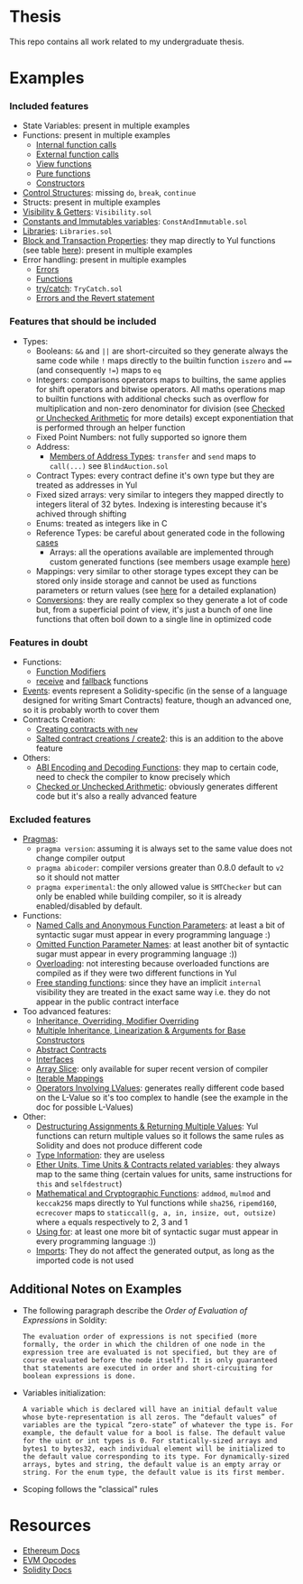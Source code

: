 # Thesis

This repo contains all work related to my undergraduate thesis.

# Examples

### Included features

- State Variables: present in multiple examples
- Functions: present in multiple examples
  - [Internal function calls](https://docs.soliditylang.org/en/latest/control-structures.html#internal-function-calls)
  - [External function calls](https://docs.soliditylang.org/en/latest/control-structures.html#external-function-calls)
  - [View functions](https://docs.soliditylang.org/en/latest/contracts.html#view-functions)
  - [Pure functions](https://docs.soliditylang.org/en/latest/contracts.html#pure-functions)
  - [Constructors](https://docs.soliditylang.org/en/latest/contracts.html#constructors)
- [Control Structures](https://docs.soliditylang.org/en/latest/control-structures.html#control-structures): missing `do`, `break`, `continue`
- Structs: present in multiple examples
- [Visibility & Getters](https://docs.soliditylang.org/en/latest/contracts.html#visibility-and-getters): `Visibility.sol`
- [Constants and Immutables variables](https://docs.soliditylang.org/en/latest/contracts.html#constant-and-immutable-state-variables): `ConstAndImmutable.sol`
- [Libraries](https://docs.soliditylang.org/en/latest/contracts.html#libraries): `Libraries.sol`
- [Block and Transaction Properties](https://docs.soliditylang.org/en/latest/units-and-global-variables.html#block-and-transaction-properties): they map directly to Yul functions (see table [here](https://docs.soliditylang.org/en/latest/yul.html#evm-dialect)): present in multiple examples
- Error handling: present in multiple examples
  - [Errors](https://docs.soliditylang.org/en/latest/structure-of-a-contract.html#errors)
  - [Functions](https://docs.soliditylang.org/en/latest/control-structures.html#error-handling-assert-require-revert-and-exceptions)
  - [try/catch](https://docs.soliditylang.org/en/latest/control-structures.html#try-catch): `TryCatch.sol`
  - [Errors and the Revert statement](https://docs.soliditylang.org/en/latest/contracts.html#errors-and-the-revert-statement)

### Features that should be included

- Types:
  - Booleans: `&&` and `||` are short-circuited so they generate always the same code while `!` maps directly to the builtin function `iszero` and `==` (and consequently `!=`) maps to `eq`
  - Integers: comparisons operators maps to builtins, the same applies for shift operators and bitwise operators. All maths operations map to builtin functions with additional checks such as overflow for multiplication and non-zero denominator for division (see [Checked or Unchecked Arithmetic](https://docs.soliditylang.org/en/latest/control-structures.html#checked-or-unchecked-arithmetic) for more details) except exponentiation that is performed through an helper function
  - Fixed Point Numbers: not fully supported so ignore them
  - Address:
    - [Members of Address Types](https://docs.soliditylang.org/en/latest/units-and-global-variables.html#members-of-address-types): `transfer` and `send` maps to `call(...)` see `BlindAuction.sol`
  - Contract Types: every contract define it's own type but they are treated as addresses in Yul
  - Fixed sized arrays: very similar to integers they mapped directly to integers literal of 32 bytes. Indexing is interesting because it's achived through shifting
  - Enums: treated as integers like in C
  - Reference Types: be careful about generated code in the following [cases](https://docs.soliditylang.org/en/latest/types.html#data-location-and-assignment-behaviour)
    - Arrays: all the operations available are implemented through custom generated functions (see members usage example [here](https://docs.soliditylang.org/en/latest/types.html#array-members))
  - Mappings: very similar to other storage types except they can be stored only inside storage and cannot be used as functions parameters or return values (see [here](https://docs.soliditylang.org/en/latest/types.html#mapping-types) for a detailed explanation)
  - [Conversions](https://docs.soliditylang.org/en/latest/types.html#conversions-between-elementary-types): they are really complex so they generate a lot of code but, from a superficial point of view, it's just a bunch of one line functions that often boil down to a single line in optimized code

### Features in doubt

- Functions:
  - [Function Modifiers](https://docs.soliditylang.org/en/latest/contracts.html#function-modifiers)
  - [receive](https://docs.soliditylang.org/en/latest/contracts.html#receive-ether-function) and [fallback](https://docs.soliditylang.org/en/latest/contracts.html#fallback-function) functions
- [Events](https://docs.soliditylang.org/en/latest/contracts.html#events): events represent a Solidity-specific (in the sense of a language designed for writing Smart Contracts) feature, though an advanced one, so it is probably worth to cover them
- Contracts Creation:
  - [Creating contracts with `new`](https://docs.soliditylang.org/en/latest/control-structures.html#creating-contracts-via-new)
  - [Salted contract creations / create2](https://docs.soliditylang.org/en/latest/control-structures.html#salted-contract-creations-create2): this is an addition to the above feature
- Others:
  - [ABI Encoding and Decoding Functions](https://docs.soliditylang.org/en/latest/units-and-global-variables.html#abi-encoding-and-decoding-functions): they map to certain code, need to check the compiler to know precisely which
  - [Checked or Unchecked Arithmetic](https://docs.soliditylang.org/en/latest/control-structures.html#checked-or-unchecked-arithmetic): obviously generates different code but it's also a really advanced feature

### Excluded features

- [Pragmas](https://docs.soliditylang.org/en/latest/layout-of-source-files.html#pragmas):
  - `pragma version`: assuming it is always set to the same value does not change compiler output
  - `pragma abicoder`: compiler versions greater than 0.8.0 default to `v2` so it should not matter
  - `pragma experimental`: the only allowed value is `SMTChecker` but can only be enabled while building compiler, so it is already enabled/disabled by default.
- Functions:
  - [Named Calls and Anonymous Function Parameters](https://docs.soliditylang.org/en/latest/control-structures.html#named-calls-and-anonymous-function-parameters): at least a bit of syntactic sugar must appear in every programming language :)
  - [Omitted Function Parameter Names](https://docs.soliditylang.org/en/latest/control-structures.html#omitted-function-parameter-names): at least another bit of syntactic sugar must appear in every programming language :))
  - [Overloading](https://docs.soliditylang.org/en/latest/contracts.html#function-overloading): not interesting because overloaded functions are compiled as if they were two different functions in Yul
  - [Free standing functions](https://docs.soliditylang.org/en/latest/contracts.html#functions): since they have an implicit `internal` visibility they are treated in the exact same way i.e. they do not appear in the public contract interface
- Too advanced features:
  - [Inheritance, Overriding, Modifier Overriding](https://docs.soliditylang.org/en/latest/contracts.html#inheritance)
  - [Multiple Inheritance, Linearization & Arguments for Base Constructors](https://docs.soliditylang.org/en/latest/contracts.html#multiple-inheritance-and-linearization)
  - [Abstract Contracts](https://docs.soliditylang.org/en/latest/contracts.html#abstract-contracts)
  - [Interfaces](https://docs.soliditylang.org/en/latest/contracts.html#interfaces)
  - [Array Slice](https://docs.soliditylang.org/en/latest/types.html#array-slices): only available for super recent version of compiler
  - [Iterable Mappings](https://docs.soliditylang.org/en/latest/types.html#iterable-mappings)
  - [Operators Involving LValues](https://docs.soliditylang.org/en/latest/types.html#operators-involving-lvalues): generates really different code based on the L-Value so it's too complex to handle (see the example in the doc for possible L-Values)
- Other:
  - [Destructuring Assignments & Returning Multiple Values](https://docs.soliditylang.org/en/latest/control-structures.html#destructuring-assignments-and-returning-multiple-values): Yul functions can return multiple values so it follows the same rules as Solidity and does not produce different code
  - [Type Information](https://docs.soliditylang.org/en/latest/units-and-global-variables.html#type-information): they are useless
  - [Ether Units, Time Units & Contracts related variables](https://docs.soliditylang.org/en/latest/units-and-global-variables.html#ether-units): they always map to the same thing (certain values for units, same instructions for `this` and `selfdestruct`)
  - [Mathematical and Cryptographic Functions](https://docs.soliditylang.org/en/latest/units-and-global-variables.html#mathematical-and-cryptographic-functions): `addmod`, `mulmod` and `keccak256` maps directly to Yul functions while `sha256`, `ripemd160`, `ecrecover` maps to `staticcall(g, a, in, insize, out, outsize)` where `a` equals respectively to 2, 3 and 1
  - [Using for](https://docs.soliditylang.org/en/latest/contracts.html#using-for): at least one more bit of syntactic sugar must appear in every programming language :))
  - [Imports](https://docs.soliditylang.org/en/latest/layout-of-source-files.html#importing-other-source-files): They do not affect the generated output, as long as the imported code is not used

## Additional Notes on Examples

- The following paragraph describe the _Order of Evaluation of Expressions_ in Soldity:
  ```
  The evaluation order of expressions is not specified (more formally, the order in which the children of one node in the expression tree are evaluated is not specified, but they are of course evaluated before the node itself). It is only guaranteed that statements are executed in order and short-circuiting for boolean expressions is done.
  ```
- Variables initialization:
  ```
  A variable which is declared will have an initial default value whose byte-representation is all zeros. The “default values” of variables are the typical “zero-state” of whatever the type is. For example, the default value for a bool is false. The default value for the uint or int types is 0. For statically-sized arrays and bytes1 to bytes32, each individual element will be initialized to the default value corresponding to its type. For dynamically-sized arrays, bytes and string, the default value is an empty array or string. For the enum type, the default value is its first member.
  ```
- Scoping follows the "classical" rules

# Resources

- [Ethereum Docs](https://ethereum.org/en/developers/docs/)
- [EVM Opcodes](https://www.ethervm.io/)
- [Solidity Docs](https://docs.soliditylang.org/en/latest/)
